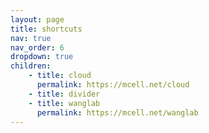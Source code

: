 ```yaml
---
layout: page
title: shortcuts
nav: true
nav_order: 6
dropdown: true
children: 
    - title: cloud
      permalink: https://mcell.net/cloud
    - title: divider
    - title: wanglab
      permalink: https://mcell.net/wanglab
---
```


